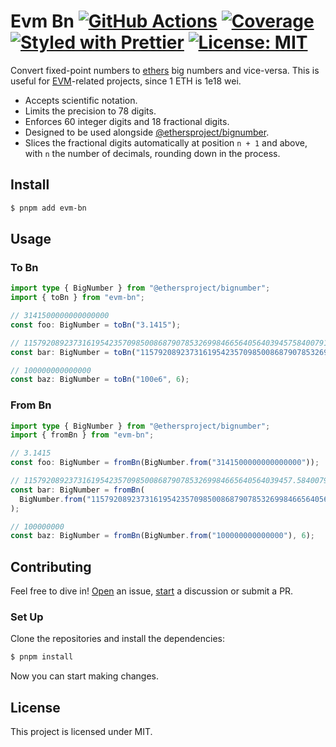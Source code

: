 # Evm Bn [![GitHub Actions][gha-badge]][gha] [![Coverage][codecov-badge]][codecov] [![Styled with Prettier][prettier-badge]][prettier] [![License: MIT][license-badge]][license]

[gha]: https://github.com/PaulRBerg/evm-bn/actions
[gha-badge]: https://github.com/PaulRBerg/evm-bn/actions/workflows/ci.yml/badge.svg
[codecov]: https://codecov.io/gh/PaulRBerg/evm-bn
[codecov-badge]: https://codecov.io/gh/PaulRBerg/evm-bn/branch/main/graph/badge.svg
[prettier]: https://prettier.io
[prettier-badge]: https://img.shields.io/badge/Code_Style-Prettier-ff69b4.svg
[license]: https://opensource.org/licenses/MIT
[license-badge]: https://img.shields.io/badge/License-MIT-blue.svg

Convert fixed-point numbers to [ethers](https://github.com/ethers-io/ethers.js) big numbers and vice-versa. This is
useful for [EVM](https://ethereum.org)-related projects, since 1 ETH is 1e18 wei.

- Accepts scientific notation.
- Limits the precision to 78 digits.
- Enforces 60 integer digits and 18 fractional digits.
- Designed to be used alongside
  [@ethersproject/bignumber](https://github.com/ethers-io/ethers.js/tree/master/packages/bignumber).
- Slices the fractional digits automatically at position `n + 1` and above, with `n` the number of decimals, rounding
  down in the process.

## Install

```sh
$ pnpm add evm-bn
```

## Usage

### To Bn

```ts
import type { BigNumber } from "@ethersproject/bignumber";
import { toBn } from "evm-bn";

// 3141500000000000000
const foo: BigNumber = toBn("3.1415");

// 115792089237316195423570985008687907853269984665640564039457584007913129639935
const bar: BigNumber = toBn("115792089237316195423570985008687907853269984665640564039457.584007913129639935");

// 100000000000000
const baz: BigNumber = toBn("100e6", 6);
```

### From Bn

```ts
import type { BigNumber } from "@ethersproject/bignumber";
import { fromBn } from "evm-bn";

// 3.1415
const foo: BigNumber = fromBn(BigNumber.from("3141500000000000000"));

// 115792089237316195423570985008687907853269984665640564039457.584007913129639935
const bar: BigNumber = fromBn(
  BigNumber.from("115792089237316195423570985008687907853269984665640564039457584007913129639935"),
);

// 100000000
const baz: BigNumber = fromBn(BigNumber.from("100000000000000"), 6);
```

## Contributing

Feel free to dive in! [Open](https://github.com/PaulRBerg/evm-bn/issues/new) an issue,
[start](https://github.com/PaulRBerg/evm-bn/discussions/new) a discussion or submit a PR.

### Set Up

Clone the repositories and install the dependencies:

```bash
$ pnpm install
```

Now you can start making changes.

## License

This project is licensed under MIT.

